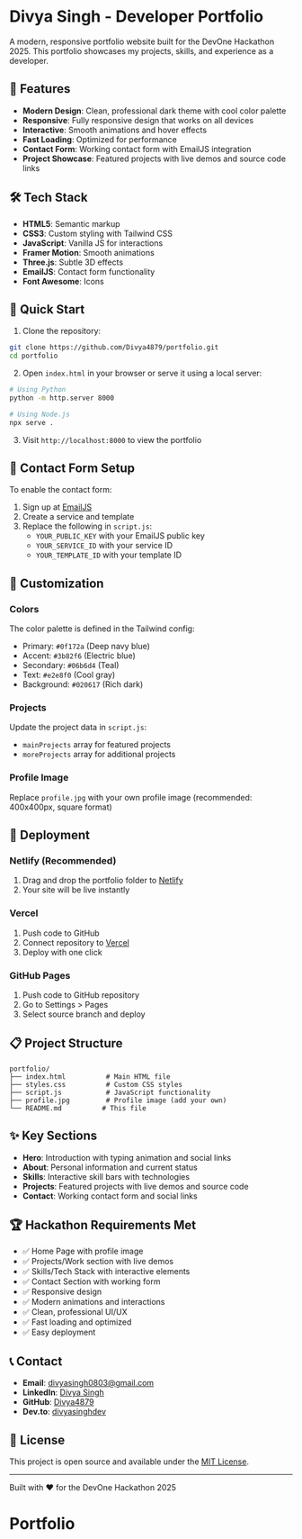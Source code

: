 # Divya Singh - Developer Portfolio

A modern, responsive portfolio website built for the DevOne Hackathon 2025. This portfolio showcases my projects, skills, and experience as a developer.

## 🌟 Features

- **Modern Design**: Clean, professional dark theme with cool color palette
- **Responsive**: Fully responsive design that works on all devices
- **Interactive**: Smooth animations and hover effects
- **Fast Loading**: Optimized for performance
- **Contact Form**: Working contact form with EmailJS integration
- **Project Showcase**: Featured projects with live demos and source code links

## 🛠️ Tech Stack

- **HTML5**: Semantic markup
- **CSS3**: Custom styling with Tailwind CSS
- **JavaScript**: Vanilla JS for interactions
- **Framer Motion**: Smooth animations
- **Three.js**: Subtle 3D effects
- **EmailJS**: Contact form functionality
- **Font Awesome**: Icons

## 🚀 Quick Start

1. Clone the repository:
```bash
git clone https://github.com/Divya4879/portfolio.git
cd portfolio
```

2. Open `index.html` in your browser or serve it using a local server:
```bash
# Using Python
python -m http.server 8000

# Using Node.js
npx serve .
```

3. Visit `http://localhost:8000` to view the portfolio

## 📧 Contact Form Setup

To enable the contact form:

1. Sign up at [EmailJS](https://www.emailjs.com/)
2. Create a service and template
3. Replace the following in `script.js`:
   - `YOUR_PUBLIC_KEY` with your EmailJS public key
   - `YOUR_SERVICE_ID` with your service ID
   - `YOUR_TEMPLATE_ID` with your template ID

## 🎨 Customization

### Colors
The color palette is defined in the Tailwind config:
- Primary: `#0f172a` (Deep navy blue)
- Accent: `#3b82f6` (Electric blue)
- Secondary: `#06b6d4` (Teal)
- Text: `#e2e8f0` (Cool gray)
- Background: `#020617` (Rich dark)

### Projects
Update the project data in `script.js`:
- `mainProjects` array for featured projects
- `moreProjects` array for additional projects

### Profile Image
Replace `profile.jpg` with your own profile image (recommended: 400x400px, square format)

## 📱 Deployment

### Netlify (Recommended)
1. Drag and drop the portfolio folder to [Netlify](https://netlify.com)
2. Your site will be live instantly

### Vercel
1. Push code to GitHub
2. Connect repository to [Vercel](https://vercel.com)
3. Deploy with one click

### GitHub Pages
1. Push code to GitHub repository
2. Go to Settings > Pages
3. Select source branch and deploy

## 📋 Project Structure

```
portfolio/
├── index.html          # Main HTML file
├── styles.css          # Custom CSS styles
├── script.js           # JavaScript functionality
├── profile.jpg         # Profile image (add your own)
└── README.md          # This file
```

## ✨ Key Sections

- **Hero**: Introduction with typing animation and social links
- **About**: Personal information and current status
- **Skills**: Interactive skill bars with technologies
- **Projects**: Featured projects with live demos and source code
- **Contact**: Working contact form and social links

## 🏆 Hackathon Requirements Met

- ✅ Home Page with profile image
- ✅ Projects/Work section with live demos
- ✅ Skills/Tech Stack with interactive elements
- ✅ Contact Section with working form
- ✅ Responsive design
- ✅ Modern animations and interactions
- ✅ Clean, professional UI/UX
- ✅ Fast loading and optimized
- ✅ Easy deployment

## 📞 Contact

- **Email**: divyasingh0803@gmail.com
- **LinkedIn**: [Divya Singh](https://www.linkedin.com/in/divya-singh-444b4b190)
- **GitHub**: [Divya4879](https://github.com/Divya4879)
- **Dev.to**: [divyasinghdev](https://dev.to/divyasinghdev)

## 📄 License

This project is open source and available under the [MIT License](LICENSE).

---

Built with ❤️ for the DevOne Hackathon 2025
# Portfolio
